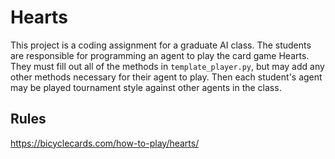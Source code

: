 # Hearts

This project is a coding assignment for a graduate AI class. The students are responsible for programming an agent to play the card game Hearts. They must fill out all of the methods in `template_player.py`, but may add any other methods necessary for their agent to play. Then each student's agent may be played tournament style against other agents in the class.

## Rules

https://bicyclecards.com/how-to-play/hearts/
